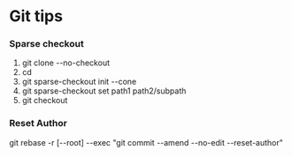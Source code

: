 # Git tips

### Sparse checkout
1. git clone --no-checkout <URL> <directory>
2. cd <directory>
3. git sparse-checkout init --cone
4. git sparse-checkout set path1 path2/subpath
5. git checkout

### Reset Author
git rebase -r [--root] --exec "git commit --amend --no-edit --reset-author" <hash>
